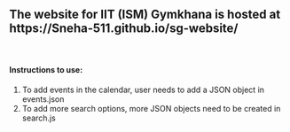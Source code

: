<h2>The website for IIT (ISM) Gymkhana is hosted at <br> https://Sneha-511.github.io/sg-website/ </h2>
<br>    
 </p>
 <p> <h4>Instructions to use: <br> </h4>
 <ol>
  <li> To add events in the calendar, user needs to add a JSON object in events.json </li>
  <li> To add more search options, more JSON objects need to be created in search.js </li>
  </ol>
  </p>